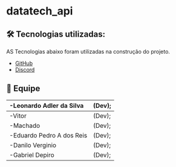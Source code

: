 # datatech_api

## 🛠️ Tecnologias utilizadas:
AS Tecnologias abaixo foram utilizadas na construção do projeto.
- [GitHub](https://github.com/)
- [Discord](https://discord.com/)

## :busts_in_silhouette: Equipe	
|-Leonardo Adler da Silva| (Dev);|
|:--|:--|
|-Vitor|(Dev);|
|-Machado|(Dev);|
|-Eduardo Pedro A dos Reis|(Dev);|
|-Danilo Verginio|(Dev);|
|-Gabriel Depiro|(Dev);|
</td>	

